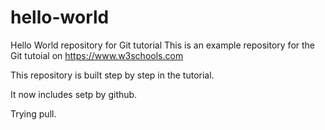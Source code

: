 # hello-world
Hello World repository for Git tutorial
This is an example repository for the Git tutoial on https://www.w3schools.com

This repository is built step by step in the tutorial.

It now includes setp by github.

Trying pull.
